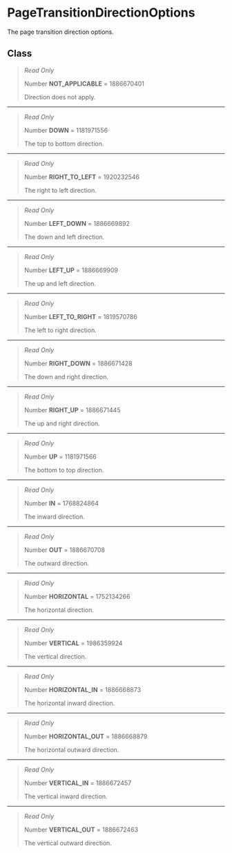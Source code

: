 # PageTransitionDirectionOptions
The page transition direction options.

## Class
> *Read Only* 
> 
> Number **NOT_APPLICABLE** = 1886670401
> 
> Direction does not apply.
*** 
> *Read Only* 
> 
> Number **DOWN** = 1181971556
> 
> The top to bottom direction.
*** 
> *Read Only* 
> 
> Number **RIGHT_TO_LEFT** = 1920232546
> 
> The right to left direction.
*** 
> *Read Only* 
> 
> Number **LEFT_DOWN** = 1886669892
> 
> The down and left direction.
*** 
> *Read Only* 
> 
> Number **LEFT_UP** = 1886669909
> 
> The up and left direction.
*** 
> *Read Only* 
> 
> Number **LEFT_TO_RIGHT** = 1819570786
> 
> The left to right direction.
*** 
> *Read Only* 
> 
> Number **RIGHT_DOWN** = 1886671428
> 
> The down and right direction.
*** 
> *Read Only* 
> 
> Number **RIGHT_UP** = 1886671445
> 
> The up and right direction.
*** 
> *Read Only* 
> 
> Number **UP** = 1181971566
> 
> The bottom to top direction.
*** 
> *Read Only* 
> 
> Number **IN** = 1768824864
> 
> The inward direction.
*** 
> *Read Only* 
> 
> Number **OUT** = 1886670708
> 
> The outward direction.
*** 
> *Read Only* 
> 
> Number **HORIZONTAL** = 1752134266
> 
> The horizontal direction.
*** 
> *Read Only* 
> 
> Number **VERTICAL** = 1986359924
> 
> The vertical direction.
*** 
> *Read Only* 
> 
> Number **HORIZONTAL_IN** = 1886668873
> 
> The horizontal inward direction.
*** 
> *Read Only* 
> 
> Number **HORIZONTAL_OUT** = 1886668879
> 
> The horizontal outward direction.
*** 
> *Read Only* 
> 
> Number **VERTICAL_IN** = 1886672457
> 
> The vertical inward direction.
*** 
> *Read Only* 
> 
> Number **VERTICAL_OUT** = 1886672463
> 
> The vertical outward direction.


